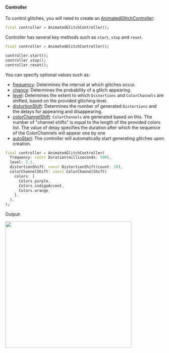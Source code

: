 #### Controller
To control glitches, you will need to create an [AnimatedGlitchController](https://pub.dev/documentation/animated_glitch/latest/animated_glitch/AnimatedGlitchController-class.html):

```dart
final controller = AnimatedGlitchController();
```

Controller has several key methods such as `start`, `stop` and `reset`.

```dart
final controller = AnimatedGlitchController();

controller.start();
controller.stop();
controller.reset();
```

You can specify optional values such as:
- [frequency](https://pub.dev/documentation/animated_glitch/latest/animated_glitch/AnimatedGlitchController/frequency.html): Determines the interval at which glitches occur.
- [chance](https://pub.dev/documentation/animated_glitch/latest/animated_glitch/AnimatedGlitchController/chance.html): Determines the probability of a glitch appearing.
- [level](https://pub.dev/documentation/animated_glitch/latest/animated_glitch/AnimatedGlitchController/level.html): Determines the extent to which `Distortions` and `ColorChannels` are shifted, based on the provided glitching level.
- [distortionShift](https://pub.dev/documentation/animated_glitch/latest/animated_glitch/DistortionShift-class.html): Determines the number of generated `Distortions` and the delays for appearing and disappearing.
- [colorChannelShift](https://pub.dev/documentation/animated_glitch/latest/animated_glitch/ColorChannelShift-class.html): `ColorChannels` are generated based on this. The number of "channel shifts" is equal to the length of the provided colors list. The value of delay specifies the duration after which the sequence of the ColorChannels will appear one by one 
- [autoStart](https://pub.dev/documentation/animated_glitch/latest/animated_glitch/AnimatedGlitchController/autoStart.html): The controller will automatically start generating glitches upon creation.

```dart
final controller = AnimatedGlitchController(
  frequency: const Duration(milliseconds: 500),
  level: 2.2,
  distortionShift: const DistortionShift(count: 20),
  colorChannelShift: const ColorChannelShift(
    colors: [
      Colors.purple,
      Colors.indigoAccent,
      Colors.orange,
    ],
  ),
);
``` 

Output:

<img src="https://github.com/feduke-nukem/animated_glitch/assets/72284940/74b90ddb-6279-4b9c-b101-62740c4cbb9e" height="400"/>
